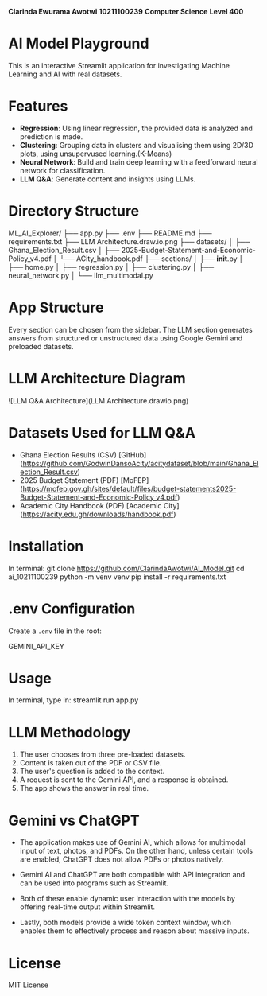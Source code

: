 
**Clarinda Ewurama Awotwi** 
**10211100239** 
**Computer Science**
**Level 400**



# AI Model Playground

This is an interactive Streamlit application for investigating Machine Learning and AI with real datasets. 



# Features

- **Regression**: Using linear regression, the provided data is analyzed and prediction is made.
- **Clustering**: Grouping data in clusters and visualising them using 2D/3D plots, using unsupervused learning.(K-Means)
- **Neural Network**: Build and train deep learning with a feedforward neural network for classification.
- **LLM Q&A**: Generate content and insights using LLMs.



# Directory Structure

ML_AI_Explorer/
├── app.py
├── .env
├── README.md
├── requirements.txt
├── LLM Architecture.draw.io.png
├── datasets/
│   ├── Ghana_Election_Result.csv
│   ├── 2025-Budget-Statement-and-Economic-Policy_v4.pdf
│   └── ACity_handbook.pdf
├── sections/
│   ├── __init__.py
│   ├── home.py
│   ├── regression.py
│   ├── clustering.py
│   ├── neural_network.py
│   └── llm_multimodal.py


# App Structure

Every section can be chosen from the sidebar. The LLM section generates answers from structured or unstructured data using Google Gemini and preloaded datasets.

# LLM Architecture Diagram

![LLM Q&A Architecture](LLM Architecture.drawio.png)



# Datasets Used for LLM Q&A

- Ghana Election Results (CSV) [GitHub]
(https://github.com/GodwinDansoAcity/acitydataset/blob/main/Ghana_Election_Result.csv)
- 2025 Budget Statement (PDF) [MoFEP]
(https://mofep.gov.gh/sites/default/files/budget-statements2025-Budget-Statement-and-Economic-Policy_v4.pdf)
- Academic City Handbook (PDF) [Academic City]
(https://acity.edu.gh/downloads/handbook.pdf) 



# Installation

In terminal:
git clone https://github.com/ClarindaAwotwi/AI_Model.git
cd ai_10211100239
python -m venv venv
pip install -r requirements.txt



# .env Configuration

Create a `.env` file in the root:

GEMINI_API_KEY




# Usage

In terminal, type in:
streamlit run app.py



# LLM Methodology

1. The user chooses from three pre-loaded datasets.
2. Content is taken out of the PDF or CSV file.
3. The user's question is added to the context.
4. A request is sent to the Gemini API, and a response is obtained.
5. The app shows the answer in real time.



# Gemini vs ChatGPT

- The application makes use of Gemini AI, which allows for multimodal input of text, photos, and PDFs. On the other hand, unless certain tools are enabled, ChatGPT does not allow PDFs or photos natively.

- Gemini AI and ChatGPT are both compatible with API integration and can be used into programs such as Streamlit.

- Both of these enable dynamic user interaction with the models by offering real-time output within Streamlit.

- Lastly, both models provide a wide token context window, which enables them to effectively process and reason about massive inputs.



# License

MIT License


